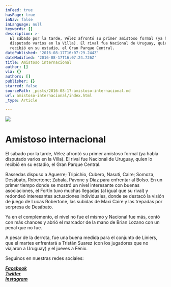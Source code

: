 ```yaml
---
inFeed: true
hasPage: true
inNav: false
inLanguage: null
keywords: []
description: >-
  El sábado por la tarde, Vélez afrontó su primer amistoso formal (ya había
  disputado varios en la Villa). El rival fue Nacional de Uruguay, quien lo
  recibió en su estadio, el Gran Parque Central.
datePublished: '2016-08-17T16:07:29.244Z'
dateModified: '2016-08-17T16:07:24.726Z'
title: Amistoso internacional
author: []
via: {}
authors: []
publisher: {}
starred: false
sourcePath: _posts/2016-08-17-amistoso-internacional.md
url: amistoso-internacional/index.html
_type: Article

---
```

![](https://the-grid-user-content.s3-us-west-2.amazonaws.com/4b551e01-3e75-4449-a262-fdb537412285.jpg)

# Amistoso internacional

El sábado por la tarde, Vélez afrontó su primer amistoso formal (ya había disputado varios en la Villa). El rival fue Nacional de Uruguay, quien lo recibió en su estadio, el Gran Parque Central.

Bassedas dispuso a Aguerre; Tripichio, Cubero, Nasuti, Caire; Somoza, Desábato, Robertone; Zabala, Pavone y Díaz para enfrentar al Bolso. En un primer tiempo donde se mostró un nivel interesante con buenas asociaciones, el Fortín tuvo muchas llegadas (al igual que su rival) y redondeó interesantes actuaciones individuales, donde se destacó la visión de juego de Lucas Robertone, las subidas de Maxi Caire y las trepadas por sorpresa de Desábato.

Ya en el complemento, el nivel no fue el mismo y Nacional fue más, contó con más chances y abrió el marcador de la mano de Brian Lozano con un penal que no fue. 

A pesar de la derrota, fue una buena medida para el conjunto de Liniers, que el martes enfrentará a Tristán Suarez (con los jugadores que no viajaron a Uruguay) y el jueves a Fénix.

Seguinos en nuestras redes sociales:

_**[Facebook][0]**_  
_**[Twitter][1]**_  
_**[Instagram][2]**_

[0]: https://www.facebook.com/pasionfortineraoficial/
[1]: https://twitter.com/PasionFortinera
[2]: https://www.instagram.com/pasionfortinera/
